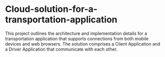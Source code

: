 # Cloud-solution-for-a-transportation-application
This project outlines the architecture and implementation details for a transportation application that supports connections from both mobile devices and web browsers. The solution comprises a Client Application and a Driver Application that communicate with each other. 
